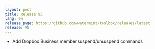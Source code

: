 ```yaml
---
layout: post
title: Release 95
lang: en
release_page: https://github.com/watermint/toolbox/releases/latest
release: 95
---
```


* Add Dropbox Business member suspend/unsuspend commands
